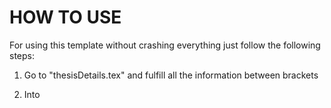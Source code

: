 # HOW TO USE

For using this template without crashing everything just follow the following steps:

1) Go to "thesisDetails.tex" and fulfill all the information between brackets

2) Into 